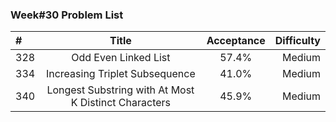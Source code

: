 ###       Week#30 Problem List

| #  | Title  | Acceptance | Difficulty
| :------------ |:---------------:| :-----:| -----:|
| 328     | Odd Even Linked List | 57.4% | Medium  |
| 334     | Increasing Triplet Subsequence  | 41.0% | Medium  |
| 340     | Longest Substring with At Most K Distinct Characters  |  45.9% | Medium |
